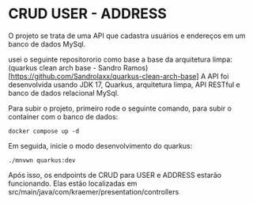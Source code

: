 # CRUD USER - ADDRESS
O projeto se trata de uma API que cadastra usuários e endereços em um banco de dados MySql.

usei o seguinte repositororio como base a base da arquitetura limpa:
(quarkus clean arch base - Sandro Ramos)[https://github.com/Sandrolaxx/quarkus-clean-arch-base]
A API foi desenvolvida usando JDK 17, Quarkus, arquitetura limpa, API RESTful e banco de dados relacional MySql.

Para subir o projeto, primeiro rode o seguinte comando, para subir o container com o banco de dados:
```
docker compose up -d 
```
Em seguida, inicie o modo desenvolvimento do quarkus:
```
./mnvwn quarkus:dev
```
Após isso, os endpoints de CRUD para USER e ADDRESS estarão funcionando.
Elas estão localizadas em src/main/java/com/kraemer/presentation/controllers


